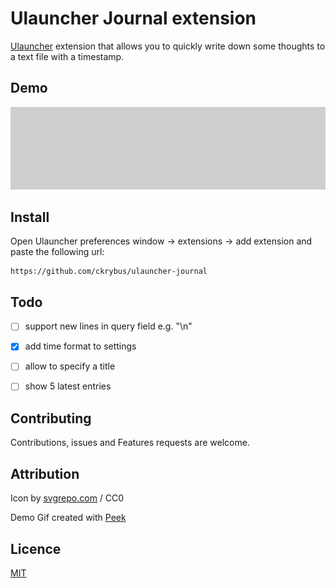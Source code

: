 # Ulauncher Journal extension

[Ulauncher](https://ulauncher.io) extension that allows you to quickly write down some thoughts to a text file with a timestamp.


## Demo

![demo](demo.gif)


## Install

Open Ulauncher preferences window -> extensions -> add extension and paste the following url:

```
https://github.com/ckrybus/ulauncher-journal
```


## Todo
- [ ] support new lines in query field e.g. "\n"
- [x] add time format to settings
- [ ] allow to specify a title
- [ ] show 5 latest entries


## Contributing

Contributions, issues and Features requests are welcome.


## Attribution

Icon by [svgrepo.com](https://www.svgrepo.com/svg/76977/pen) / CC0

Demo Gif created with [Peek](https://github.com/phw/peek)


## Licence

[MIT](LICENSE)
